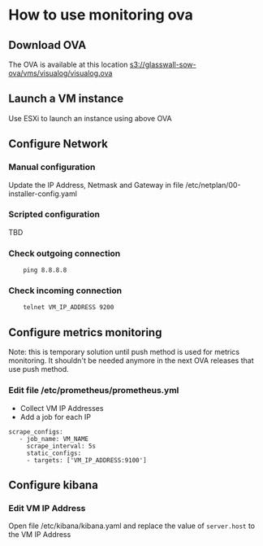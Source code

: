 # How to use monitoring ova
## Download OVA
The OVA is available at this location [s3://glasswall-sow-ova/vms/visualog/visualog.ova](s3://glasswall-sow-ova/vms/visualog/visualog.ova)
## Launch a VM instance
Use ESXi to launch an instance using above OVA
## Configure Network
### Manual configuration
Update the IP Address, Netmask and Gateway in file /etc/netplan/00-installer-config.yaml
### Scripted configuration
TBD
### Check outgoing connection
```
    ping 8.8.8.8
``` 
### Check incoming connection
```
    telnet VM_IP_ADDRESS 9200
```
## Configure metrics monitoring 
Note: this is temporary solution until push method is used for metrics monitoring. It shouldn't be needed anymore in the next OVA releases that use push method.
### Edit file /etc/prometheus/prometheus.yml 
- Collect VM IP Addresses 
- Add a job for each IP
```
scrape_configs:
   - job_name: VM_NAME
     scrape_interval: 5s
     static_configs:
     - targets: ['VM_IP_ADDRESS:9100']
```
## Configure kibana
### Edit VM IP Address
Open file /etc/kibana/kibana.yaml and replace the value of ```server.host``` to the VM IP Address
